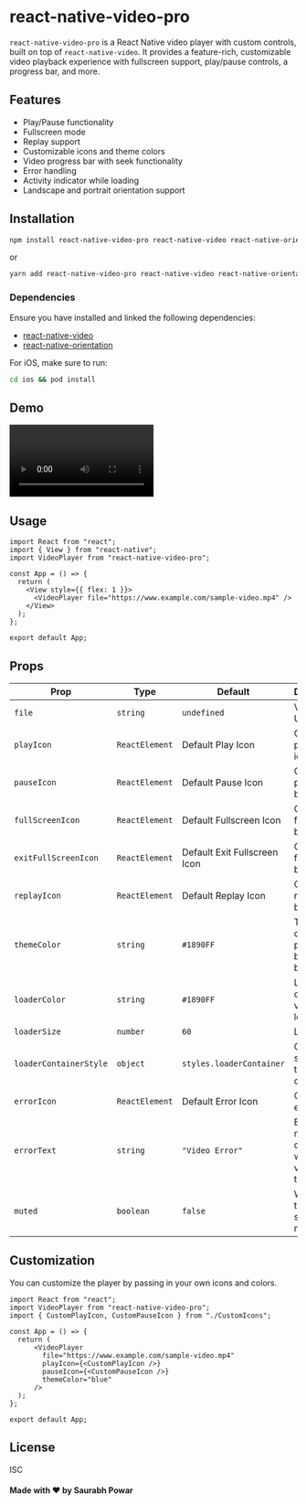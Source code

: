 # react-native-video-pro

`react-native-video-pro` is a React Native video player with custom controls, built on top of `react-native-video`. It provides a feature-rich, customizable video playback experience with fullscreen support, play/pause controls, a progress bar, and more.

## Features

- Play/Pause functionality
- Fullscreen mode
- Replay support
- Customizable icons and theme colors
- Video progress bar with seek functionality
- Error handling
- Activity indicator while loading
- Landscape and portrait orientation support

## Installation

```sh
npm install react-native-video-pro react-native-video react-native-orientation
```

or

```sh
yarn add react-native-video-pro react-native-video react-native-orientation
```

### Dependencies

Ensure you have installed and linked the following dependencies:

- [react-native-video](https://github.com/react-native-video/react-native-video)
- [react-native-orientation](https://github.com/yamill/react-native-orientation)

For iOS, make sure to run:

```sh
cd ios && pod install
```

## Demo
<video width="50%" controls>
  <source src="assets/demo.mov" type="video/mp4">
  Your browser does not support the video tag.
</video>

## Usage

```tsx
import React from "react";
import { View } from "react-native";
import VideoPlayer from "react-native-video-pro";

const App = () => {
  return (
    <View style={{ flex: 1 }}>
      <VideoPlayer file="https://www.example.com/sample-video.mp4" />
    </View>
  );
};

export default App;
```

## Props

| Prop                 | Type           | Default             | Description |
|----------------------|---------------|---------------------|-------------|
| `file`              | `string`       | `undefined`         | Video file URL |
| `playIcon`          | `ReactElement` | Default Play Icon   | Custom play button icon |
| `pauseIcon`         | `ReactElement` | Default Pause Icon  | Custom pause button icon |
| `fullScreenIcon`    | `ReactElement` | Default Fullscreen Icon | Custom fullscreen button icon |
| `exitFullScreenIcon`| `ReactElement` | Default Exit Fullscreen Icon | Custom exit fullscreen button icon |
| `replayIcon`        | `ReactElement` | Default Replay Icon | Custom replay button icon |
| `themeColor`        | `string`       | `#1890FF`           | Theme color for progress bar and buttons |
| `loaderColor`       | `string`       | `#1890FF`           | Loader color when video is loading |
| `loaderSize`        | `number`       | `60`                | Loader size |
| `loaderContainerStyle` | `object`    | `styles.loaderContainer` | Custom styles for the loader container |
| `errorIcon`         | `ReactElement` | Default Error Icon  | Custom error icon |
| `errorText`         | `string`       | `"Video Error"`     | Error message to display when the video fails to load |
| `muted`             | `boolean`      | `false`             | Whether the video should start muted |

## Customization

You can customize the player by passing in your own icons and colors.

```tsx
import React from "react";
import VideoPlayer from "react-native-video-pro";
import { CustomPlayIcon, CustomPauseIcon } from "./CustomIcons";

const App = () => {
  return (
      <VideoPlayer
        file="https://www.example.com/sample-video.mp4"
        playIcon={<CustomPlayIcon />}
        pauseIcon={<CustomPauseIcon />}
        themeColor="blue"
      />
  );
};

export default App;
```

## License

ISC


#### Made with ❤️ by Saurabh Powar

